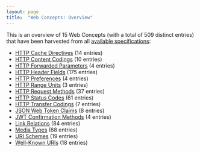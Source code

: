 ```yaml
---
layout: page
title:  "Web Concepts: Overview"
---
```


This is an overview of 15 Web Concepts (with a total of 509 distinct entries) that have been harvested from all [available specifications](/specs):

* [HTTP Cache Directives](http-cache-directives) (14 entries)
* [HTTP Content Codings](http-content-codings) (10 entries)
* [HTTP Forwarded Parameters](http-forwarded-parameters) (4 entries)
* [HTTP Header Fields](http-headers) (175 entries)
* [HTTP Preferences](http-preferences) (4 entries)
* [HTTP Range Units](http-range-units) (3 entries)
* [HTTP Request Methods](http-methods) (37 entries)
* [HTTP Status Codes](http-status-codes) (61 entries)
* [HTTP Transfer Codings](http-transfer-codings) (7 entries)
* [JSON Web Token Claims](jwt-claims) (8 entries)
* [JWT Confirmation Methods](jwt-confirmation-methods) (4 entries)
* [Link Relations](link-relations) (84 entries)
* [Media Types](media-types) (68 entries)
* [URI Schemes](uri-schemes) (19 entries)
* [Well-Known URIs](well-known-uris) (18 entries)
